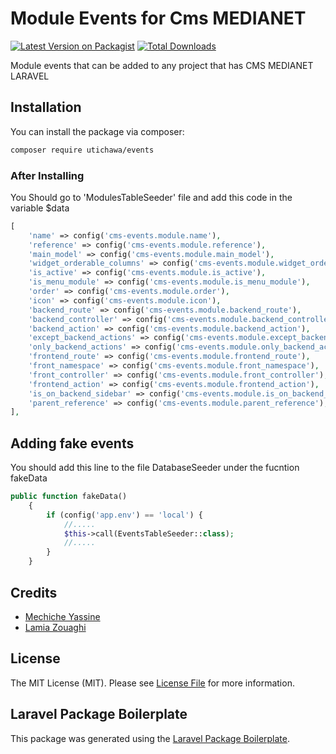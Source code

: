 # Module Events for Cms MEDIANET

[![Latest Version on Packagist](https://img.shields.io/packagist/v/utichawa/events.svg?style=flat-square)](https://packagist.org/packages/utichawa/events)
[![Total Downloads](https://img.shields.io/packagist/dt/utichawa/events.svg?style=flat-square)](https://packagist.org/packages/utichawa/events)

Module events that can be added to any project that has CMS MEDIANET LARAVEL

## Installation

You can install the package via composer:

```bash
composer require utichawa/events
```

### After Installing
You Should go to 'ModulesTableSeeder' file and add this code in the variable $data

``` php
[
    'name' => config('cms-events.module.name'),
    'reference' => config('cms-events.module.reference'),
    'main_model' => config('cms-events.module.main_model'),
    'widget_orderable_columns' => config('cms-events.module.widget_orderable_columns'),
    'is_active' => config('cms-events.module.is_active'),
    'is_menu_module' => config('cms-events.module.is_menu_module'),
    'order' => config('cms-events.module.order'),
    'icon' => config('cms-events.module.icon'),
    'backend_route' => config('cms-events.module.backend_route'),
    'backend_controller' => config('cms-events.module.backend_controller'),
    'backend_action' => config('cms-events.module.backend_action'),
    'except_backend_actions' => config('cms-events.module.except_backend_actions'),
    'only_backend_actions' => config('cms-events.module.only_backend_actions'),
    'frontend_route' => config('cms-events.module.frontend_route'),
    'front_namespace' => config('cms-events.module.front_namespace'),
    'front_controller' => config('cms-events.module.front_controller'),
    'frontend_action' => config('cms-events.module.frontend_action'),
    'is_on_backend_sidebar' => config('cms-events.module.is_on_backend_sidebar'),
    'parent_reference' => config('cms-events.module.parent_reference'),
],
```

## Adding fake events
You should add this line to the file DatabaseSeeder under the fucntion fakeData
``` php
public function fakeData()
    {
        if (config('app.env') == 'local') {
            //.....
            $this->call(EventsTableSeeder::class);
            //.....
        }
    }
```

## Credits

- [Mechiche Yassine](https://github.com/utichawa)
- [Lamia Zouaghi](https://github.com/lamiazouaghi)

## License

The MIT License (MIT). Please see [License File](LICENSE.md) for more information.

## Laravel Package Boilerplate

This package was generated using the [Laravel Package Boilerplate](https://laravelpackageboilerplate.com).